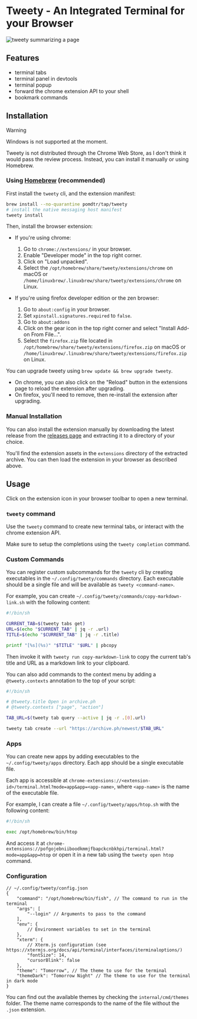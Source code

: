 # Tweety - An Integrated Terminal for your Browser

![tweety summarizing a page](./media/demo.png)

## Features

- terminal tabs
- terminal panel in devtools
- terminal popup
- forward the chrome extension API to your shell
- bookmark commands

## Installation

> [!WARNING]
> Windows is not supported at the moment.

Tweety is not distributed through the Chrome Web Store, as I don't think it would pass the review process. Instead, you can install it manually or using Homebrew.

### Using [Homebrew](https://brew.sh/) (recommended)

First install the `tweety` cli, and the extension manifest:

```sh
brew install --no-quarantine pomdtr/tap/tweety
# install the native messaging host manifest
tweety install
```

Then, install the browser extension:

- If you're using chrome:

    1. Go to `chrome://extensions/` in your browser.
    1. Enable "Developer mode" in the top right corner.
    1. Click on "Load unpacked".
    1. Select the `/opt/homebrew/share/tweety/extensions/chrome` on macOS or `/home/linuxbrew/.linuxbrew/share/tweety/extensions/chrome` on Linux.

- If you're using firefox developer edition or the zen browser:

    1. Go to `about:config` in your browser.
    2. Set `xpinstall.signatures.required` to `false`.
    3. Go to `about:addons`
    4. Click on the gear icon in the top right corner and select "Install Add-on From File...".
    5. Select the `firefox.zip` file located in `/opt/homebrew/share/tweety/extensions/firefox.zip` on macOS or `/home/linuxbrew/.linuxbrew/share/tweety/extensions/firefox.zip` on Linux.

You can upgrade tweety using `brew update && brew upgrade tweety`.

- On chrome, you can also click on the "Reload" button in the extensions page to reload the extension after upgrading.
- On firefox, you'll need to remove, then re-install the extension after upgrading.

### Manual Installation

You can also install the extension manually by downloading the latest release from the [releases page](https://github.com/pomdtr/tweety/releases) and extracting it to a directory of your choice.

You'll find the extension assets in the `extensions` directory of the extracted archive. You can then load the extension in your browser as described above.

## Usage

Click on the extension icon in your browser toolbar to open a new terminal.

### `tweety` command

Use the `tweety` command to create new terminal tabs, or interact with the chrome extension API.

Make sure to setup the completions using the `tweety completion` command.

### Custom Commands

You can register custom subcommands for the `tweety` cli by creating executables in the `~/.config/tweety/commands` directory. Each executable should be a single file and will be available as `tweety <command-name>`.

For example, you can create `~/.config/tweety/commands/copy-markdown-link.sh` with the following content:

```sh
#!/bin/sh

CURRENT_TAB=$(tweety tabs get)
URL=$(echo "$CURRENT_TAB" | jq -r .url)
TITLE=$(echo "$CURRENT_TAB" | jq -r .title)

printf "[%s](%s)" "$TITLE" "$URL" | pbcopy
```

Then invoke it with `tweety run copy-markdown-link` to copy the current tab's title and URL as a markdown link to your clipboard.

You can also add commands to the context menu by adding a `@tweety.contexts` annotation to the top of your script:

```sh
#!/bin/sh

# @tweety.title Open in archive.ph
# @tweety.contexts ["page", "action"]

TAB_URL=$(tweety tab query --active | jq -r .[0].url)

tweety tab create --url "https://archive.ph/newest/$TAB_URL"
```

### Apps

You can create new apps by adding executables to the `~/.config/tweety/apps` directory. Each app should be a single executable file.

Each app is accessible at `chrome-extensions://<extension-id>/terminal.html?mode=app&app=<app-name>`, where `<app-name>` is the name of the executable file.

For example, I can create a file `~/.config/tweety/apps/htop.sh` with the following content:

```sh
#!/bin/sh

exec /opt/homebrew/bin/htop
```

And access it at `chrome-extensions://pofgojebniiboodkmmjfbapckcnbkhpi/terminal.html?mode=app&app=htop` or open it in a new tab using the `tweety open htop` command.

### Configuration

```jsonc
// ~/.config/tweety/config.json
{
    "command": "/opt/homebrew/bin/fish", // The command to run in the terminal
    "args": [
        "--login" // Arguments to pass to the command
    ],
    "env": {
        // Environment variables to set in the terminal
    },
    "xterm": {
        // Xterm.js configuration (see https://xtermjs.org/docs/api/terminal/interfaces/iterminaloptions/)
        "fontSize": 14,
        "cursorBlink": false
    },
    "theme": "Tomorrow", // The theme to use for the terminal
    "themeDark": "Tomorrow Night" // The theme to use for the terminal in dark mode
}
```

You can find out the available themes by checking the `internal/cmd/themes` folder. The theme name corresponds to the name of the file without the `.json` extension.
